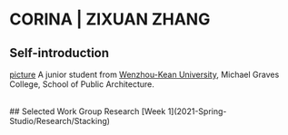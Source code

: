 # CORINA | ZIXUAN ZHANG

## Self-introduction
[picture](2021-Spring-Studio/students/Corina/homepage-1.jpg)
A junior student from [Wenzhou-Kean University](http://www.wku.edu.cn/), Michael Graves College, School of Public Architecture. 


 <br>
## Selected Work 
Group Research [Week 1](2021-Spring-Studio/Research/Stacking)


